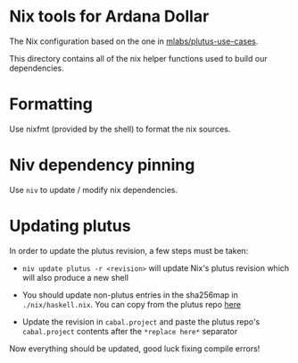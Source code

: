# Nix tools for Ardana Dollar

The Nix configuration based on the one in [mlabs/plutus-use-cases](https://github.com/mlabs-haskell/plutus-use-cases).

This directory contains all of the nix helper functions used to build our
dependencies.

# Formatting

Use nixfmt (provided by the shell) to format the nix sources.

# Niv dependency pinning

Use `niv` to update / modify nix dependencies.

# Updating plutus

In order to update the plutus revision, a few steps must be taken:

- `niv update plutus -r <revision>` will update Nix's plutus revision which will
  also produce a new shell

- You should update non-plutus entries in the sha256map in `./nix/haskell.nix`.
  You can copy from the plutus repo
  [here](https://github.com/input-output-hk/plutus/blob/master/nix/pkgs/haskell/haskell.nix)

- Update the revision in `cabal.project` and paste the plutus repo's
  `cabal.project` contents after the `*replace here*` separator

Now everything should be updated, good luck fixing compile errors!
